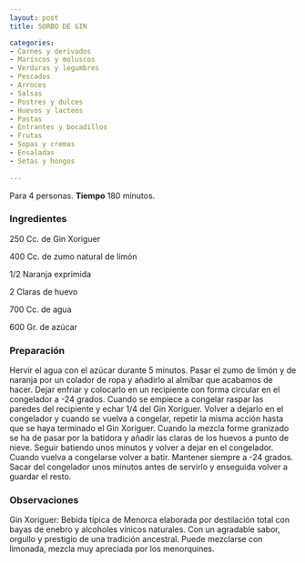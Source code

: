 ```yaml
---
layout: post
title: SORBO DE GIN

categories:
- Carnes y derivados
- Mariscos y moluscos
- Verduras y legumbres
- Pescados
- Arroces
- Salsas
- Postres y dulces
- Huevos y lacteos
- Pastas
- Entrantes y bocadillos
- Frutas
- Sopas y cremas
- Ensaladas
- Setas y hongos
 
---
```

Para 4 personas.
<b>Tiempo</b> 180 minutos.

<h3>Ingredientes</h3>
250 Cc. de Gin Xoriguer

400 Cc. de zumo natural de limón

1/2 Naranja exprimida

2 Claras de huevo

700 Cc. de agua

600 Gr. de azúcar

<h3>Preparación</h3>
Hervir el agua con el azúcar durante 5 minutos. Pasar el zumo de limón y de naranja por un colador de ropa y añadirlo al almíbar que acabamos de hacer. Dejar enfriar y colocarlo en un recipiente con forma circular en el congelador a -24 grados. Cuando se empiece a congelar raspar las paredes del recipiente y echar 1/4 del Gin Xoriguer. Volver a dejarlo en el congelador y cuando se vuelva a congelar, repetir la misma acción hasta que se haya terminado el Gin Xoriguer. Cuando la mezcla forme granizado se ha de pasar por la batidora y añadir las claras de los huevos a punto de nieve. Seguir batiendo unos minutos y volver a dejar en el congelador. Cuando vuelva a congelarse volver a batir. Mantener siempre a -24 grados. Sacar del congelador unos minutos antes de servirlo y enseguida volver a guardar el resto.

<h3>Observaciones</h3>
Gin Xoriguer: Bebida típica de Menorca elaborada por destilación total con bayas de enebro y alcoholes vínicos naturales. Con un agradable sabor, orgullo y prestigio de una tradición ancestral. Puede mezclarse con limonada, mezcla muy apreciada por los menorquines.

